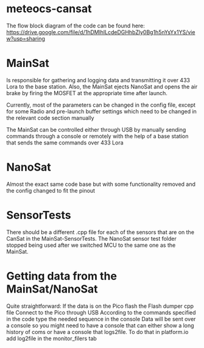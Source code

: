 # meteocs-cansat
The flow block diagram of the code can be found here: https://drive.google.com/file/d/1hDMlhlLcdeDGHhbZly0Bg1h5nYsYx1YS/view?usp=sharing

# MainSat
Is responsible for gathering and logging data and transmitting it over 433 Lora to the base station. Also, the MainSat ejects NanoSat and opens the air brake by firing the MOSFET at the appropriate time after launch.

Currently, most of the parameters can be changed in the config file, except for some Radio and pre-launch buffer settings which need to be changed in the relevant code section manually

The MainSat can be controlled either through USB by manually sending commands through a console or remotely with the help of a base station that sends the same commands over 433 Lora

# NanoSat
Almost the exact same code base but with some functionality removed and the config changed to fit the pinout

# SensorTests
There should be a different .cpp file for each of the sensors that are on the CanSat in the MainSat-SensorTests. The NanoSat sensor test folder stopped being used after we switched MCU to the same one as the MainSat.

# Getting data from the MainSat/NanoSat
Quite straightforward:
  If the data is on the Pico flash the Flash dumper cpp file
  Connect to the Pico through USB
  According to the commands specified in the code type the needed sequence in the console 
  Data will be sent over a console so you might need to have a console that can either show a long history of coms or have a console that logs2file. To do that in platform.io add log2file in the monitor_filers tab



